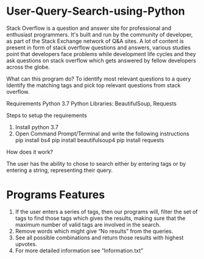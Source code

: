 # User-Query-Search-using-Python
Stack Overflow is a question and answer site for professional and enthusiast programmers. It's built and run by the community of developer, as part of the Stack Exchange network of Q&amp;A sites. A lot of content is present in form of stack overflow questions and answers, various studies point that developers face problems while development life cycles and they ask questions on stack overflow which gets answered by fellow developers across the globe.

What can this program do?
To identify most relevant questions to a query
Identify the matching tags and pick top relevant questions from stack overflow.

Requirements
Python 3.7
Python Libraries: BeautifulSoup, Requests

Steps to setup the requirements
  1.	Install python 3.7
  2.	Open Command Prompt/Terminal and write the following instructions
          pip install bs4
          pip install beautifulsoup4
          pip install requests
          
How does it work? 

The user has the ability to chose to search either by entering tags or by entering a string, representing their query.


# Programs Features
1.	If the user enters a series of tags, then our programs will, filter the set of tags to find those tags which gives the results, making sure that the maximum number of valid tags are involved in the search.
2.	Remove words which might give “No results” from the queries.
3.	See all possible combinations and return those results with highest upvotes.
4.	For more detailed information see “Information.txt” 





